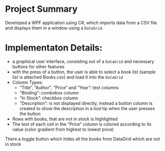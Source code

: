 # Project Summary

Developed a WPF application using C#, which imports data from a CSV file 
and displays them in a window using a `DataGrid`.

# Implementaton Details:
- a graphical user interface, consisting out of a `DataGrid` and necessary buttons for other features
- with the press of a button, the user is able to select a book list (sample list is attached Books.csv) and load it into the `DataGrid`
- Column Types:
   * “Title”, “Author”, “Price” and “Year”: text columns
   * “Binding”: combobox column
   * “In Stock”: checkbox column
   * “Description”: is not displayed directly, instead a button column is created to show the description in a tool tip when the user presses the button
- Rows with books, that are not in stock is highlighted
- The text of each cell in the “Price” column is colored according to its value (color gradient from highest to lowest price)

There a toggle button which hides all the books from DataGrid which are not in stock

